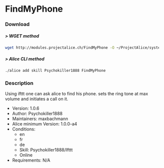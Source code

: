 # FindMyPhone

### Download

##### > WGET method
```bash
wget http://modules.projectalice.ch/FindMyPhone -O ~/ProjectAlice/system/skillInstallTickets/FindMyPhone.install
```

##### > Alice CLI method
```bash
./alice add skill Psychokiller1888 FindMyPhone
```

### Description
Using ifttt one can ask alice to find his phone. sets the ring tone at max volume and initiates a call on it.

- Version: 1.0.6
- Author: Psychokiller1888
- Maintainers: maxbachmann
- Alice minimum Version: 1.0.0-a4
- Conditions:
  - en
  - fr
  - de
  - Skill: Psychokiller1888/Ifttt
  - Online
- Requirements: N/A
